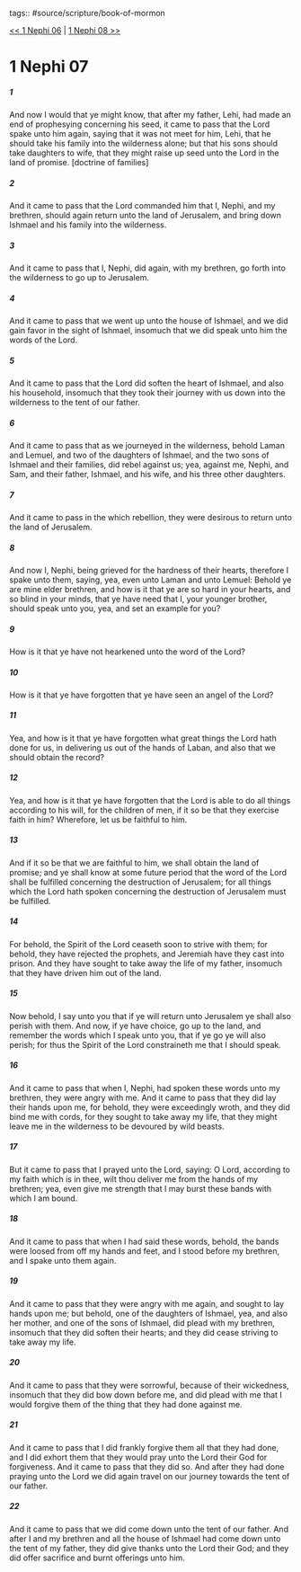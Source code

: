 tags:: #source/scripture/book-of-mormon

[<< 1 Nephi 06](source/scripture/book-of-mormon/01_1_Nephi/1_Nephi_06.md) | [1 Nephi 08 >>](source/scripture/book-of-mormon/01_1_Nephi/1_Nephi_08.md)

# 1 Nephi 07

##### 1

And now I would that ye might know, that after my father, Lehi, had made an end of prophesying concerning his seed, it came to pass that the Lord spake unto him again, saying that it was not meet for him, Lehi, that he should take his family into the wilderness alone; but that his sons should take daughters to wife, that they might raise up seed unto the Lord in the land of promise. [doctrine of families]

##### 2

And it came to pass that the Lord commanded him that I, Nephi, and my brethren, should again return unto the land of Jerusalem, and bring down Ishmael and his family into the wilderness.

##### 3

And it came to pass that I, Nephi, did again, with my brethren, go forth into the wilderness to go up to Jerusalem.

##### 4

And it came to pass that we went up unto the house of Ishmael, and we did gain favor in the sight of Ishmael, insomuch that we did speak unto him the words of the Lord.

##### 5

And it came to pass that the Lord did soften the heart of Ishmael, and also his household, insomuch that they took their journey with us down into the wilderness to the tent of our father.

##### 6

And it came to pass that as we journeyed in the wilderness, behold Laman and Lemuel, and two of the daughters of Ishmael, and the two sons of Ishmael and their families, did rebel against us; yea, against me, Nephi, and Sam, and their father, Ishmael, and his wife, and his three other daughters.

##### 7

And it came to pass in the which rebellion, they were desirous to return unto the land of Jerusalem.

##### 8

And now I, Nephi, being grieved for the hardness of their hearts, therefore I spake unto them, saying, yea, even unto Laman and unto Lemuel: Behold ye are mine elder brethren, and how is it that ye are so hard in your hearts, and so blind in your minds, that ye have need that I, your younger brother, should speak unto you, yea, and set an example for you?

##### 9

How is it that ye have not hearkened unto the word of the Lord?

##### 10

How is it that ye have forgotten that ye have seen an angel of the Lord?

##### 11

Yea, and how is it that ye have forgotten what great things the Lord hath done for us, in delivering us out of the hands of Laban, and also that we should obtain the record?

##### 12

Yea, and how is it that ye have forgotten that the Lord is able to do all things according to his will, for the children of men, if it so be that they exercise faith in him? Wherefore, let us be faithful to him.

##### 13

And if it so be that we are faithful to him, we shall obtain the land of promise; and ye shall know at some future period that the word of the Lord shall be fulfilled concerning the destruction of Jerusalem; for all things which the Lord hath spoken concerning the destruction of Jerusalem must be fulfilled.

##### 14

For behold, the Spirit of the Lord ceaseth soon to strive with them; for behold, they have rejected the prophets, and Jeremiah have they cast into prison. And they have sought to take away the life of my father, insomuch that they have driven him out of the land.

##### 15

Now behold, I say unto you that if ye will return unto Jerusalem ye shall also perish with them. And now, if ye have choice, go up to the land, and remember the words which I speak unto you, that if ye go ye will also perish; for thus the Spirit of the Lord constraineth me that I should speak.

##### 16

And it came to pass that when I, Nephi, had spoken these words unto my brethren, they were angry with me. And it came to pass that they did lay their hands upon me, for behold, they were exceedingly wroth, and they did bind me with cords, for they sought to take away my life, that they might leave me in the wilderness to be devoured by wild beasts.

##### 17

But it came to pass that I prayed unto the Lord, saying: O Lord, according to my faith which is in thee, wilt thou deliver me from the hands of my brethren; yea, even give me strength that I may burst these bands with which I am bound.

##### 18

And it came to pass that when I had said these words, behold, the bands were loosed from off my hands and feet, and I stood before my brethren, and I spake unto them again.

##### 19

And it came to pass that they were angry with me again, and sought to lay hands upon me; but behold, one of the daughters of Ishmael, yea, and also her mother, and one of the sons of Ishmael, did plead with my brethren, insomuch that they did soften their hearts; and they did cease striving to take away my life.

##### 20

And it came to pass that they were sorrowful, because of their wickedness, insomuch that they did bow down before me, and did plead with me that I would forgive them of the thing that they had done against me.

##### 21

And it came to pass that I did frankly forgive them all that they had done, and I did exhort them that they would pray unto the Lord their God for forgiveness. And it came to pass that they did so. And after they had done praying unto the Lord we did again travel on our journey towards the tent of our father.

##### 22

And it came to pass that we did come down unto the tent of our father. And after I and my brethren and all the house of Ishmael had come down unto the tent of my father, they did give thanks unto the Lord their God; and they did offer sacrifice and burnt offerings unto him.
